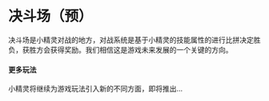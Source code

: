 # 决斗场（预）

决斗场是小精灵对战的地方，对战系统是基于小精灵的技能属性的进行比拼决定胜负，获胜方会获得奖励。我们相信这是游戏未来发展的一个关键的方向。

#### 更多玩法

小精灵将继续为游戏玩法引入新的不同方面，即将推出...

